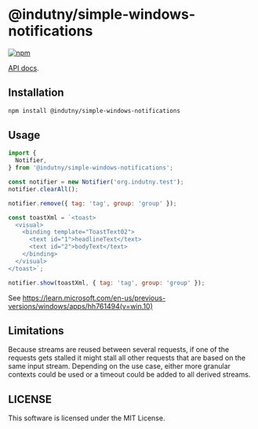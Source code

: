 # @indutny/simple-windows-notifications

[![npm](https://img.shields.io/npm/v/@indutny/simple-windows-notifications)](https://www.npmjs.com/package/@indutny/simple-windows-notifications)

[API docs](https://indutny.github.io/simple-windows-notifications).

## Installation

```sh
npm install @indutny/simple-windows-notifications
```

## Usage

```js
import {
  Notifier,
} from '@indutny/simple-windows-notifications';

const notifier = new Notifier('org.indutny.test');
notifier.clearAll();

notifier.remove({ tag: 'tag', group: 'group' });

const toastXml = `<toast>
  <visual>
    <binding template="ToastText02">
      <text id="1">headlineText</text>
      <text id="2">bodyText</text>
    </binding>
  </visual>
</toast>`;

notifier.show(toastXml, { tag: 'tag', group: 'group' });
```

See https://learn.microsoft.com/en-us/previous-versions/windows/apps/hh761494(v=win.10)

## Limitations

Because streams are reused between several requests, if one of the requests
gets stalled it might stall all other requests that are based on the same input
stream. Depending on the use case, either more granular contexts could be used
or a timeout could be added to all derived streams.

## LICENSE

This software is licensed under the MIT License.
